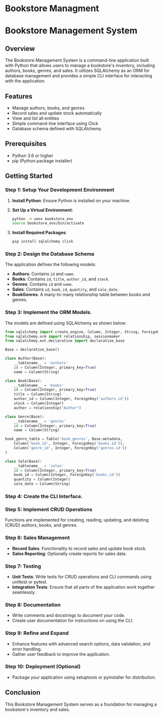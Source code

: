 # Bookstore Managment 
# Bookstore Management System

## Overview

The Bookstore Management System is a command-line application built with Python that allows users to manage a bookstore's inventory, including authors, books, genres, and sales. It utilizes SQLAlchemy as an ORM for database management and provides a simple CLI interface for interacting with the application.

## Features

- Manage authors, books, and genres
- Record sales and update stock automatically
- View and list all entities
- Simple command-line interface using Click
- Database schema defined with SQLAlchemy

## Prerequisites

- Python 3.6 or higher
- pip (Python package installer)

## Getting Started

### Step 1: Setup Your Development Environment

1. **Install Python**: Ensure Python is installed on your machine. 

2. **Set Up a Virtual Environment**:
   ```bash
   python -m venv bookstore_env
   source bookstore_env/bin/activate  
   ```

3. **Install Required Packages**:
   ```bash
   pip install sqlalchemy click
   ```

### Step 2: Design the Database Schema

The application defines the following models:
- **Authors**: Contains `id` and `name`.
- **Books**: Contains `id`, `title`, `author_id`, and `stock`.
- **Genres**: Contains `id` and `name`.
- **Sales**: Contains `id`, `book_id`, `quantity`, and `sale_date`.
- **BookGenres**: A many-to-many relationship table between books and genres.

### Step 3: Implement the ORM Models.

The models are defined using SQLAlchemy as shown below:

```python
from sqlalchemy import create_engine, Column, Integer, String, ForeignKey, Table
from sqlalchemy.orm import relationship, sessionmaker
from sqlalchemy.ext.declarative import declarative_base

Base = declarative_base()

class Author(Base):
    __tablename__ = 'authors'
    id = Column(Integer, primary_key=True)
    name = Column(String)

class Book(Base):
    __tablename__ = 'books'
    id = Column(Integer, primary_key=True)
    title = Column(String)
    author_id = Column(Integer, ForeignKey('authors.id'))
    stock = Column(Integer)
    author = relationship("Author")

class Genre(Base):
    __tablename__ = 'genres'
    id = Column(Integer, primary_key=True)
    name = Column(String)

book_genre_table = Table('book_genres', Base.metadata,
    Column('book_id', Integer, ForeignKey('books.id')),
    Column('genre_id', Integer, ForeignKey('genres.id'))
)

class Sale(Base):
    __tablename__ = 'sales'
    id = Column(Integer, primary_key=True)
    book_id = Column(Integer, ForeignKey('books.id'))
    quantity = Column(Integer)
    sale_date = Column(String)  
```

### Step 4: Create the CLI Interface.


### Step 5: Implement CRUD Operations

Functions are implemented for creating, reading, updating, and deleting (CRUD) authors, books, and genres.

### Step 6: Sales Management

- **Record Sales**: Functionality to record sales and update book stock.
- **Sales Reporting**: Optionally create reports for sales data.

### Step 7: Testing

- **Unit Tests**: Write tests for CRUD operations and CLI commands using unittest or pytest.
- **Integration Tests**: Ensure that all parts of the application work together seamlessly.

### Step 8: Documentation

- Write comments and docstrings to document your code.
- Create user documentation for instructions on using the CLI.

### Step 9: Refine and Expand

- Enhance features with advanced search options, data validation, and error handling.
- Gather user feedback to improve the application.

### Step 10: Deployment (Optional)

- Package your application using setuptools or pyinstaller for distribution.

## Conclusion

This Bookstore Management System serves as a foundation for managing a bookstore's inventory and sales. 
